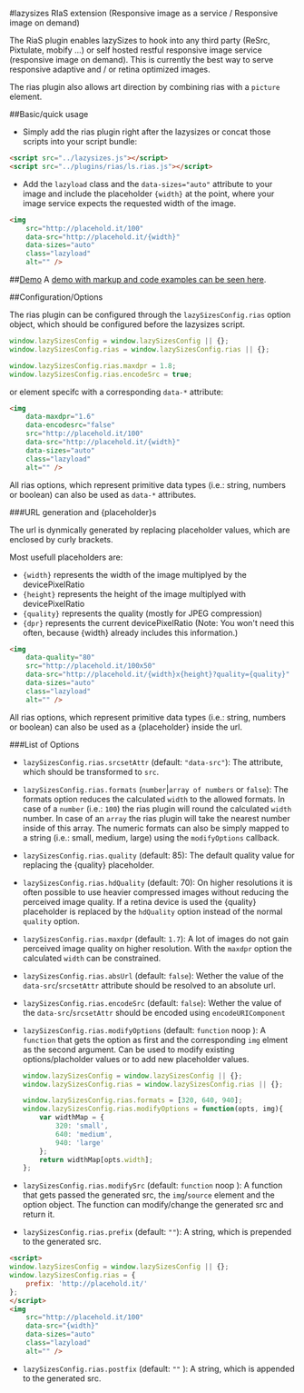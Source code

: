 #lazysizes RIaS extension (Responsive image as a service / Responsive image on demand) 

The RiaS plugin enables lazySizes to hook into any third party (ReSrc, Pixtulate, mobify ...) or self hosted restful responsive image service (responsive image on demand). This is currently the best way to serve responsive adaptive and / or retina optimized images.

The rias plugin also allows art direction by combining rias with a ``picture`` element.

##Basic/quick usage

* Simply add the rias plugin right after the lazysizes or concat those scripts into your script bundle:

```html
<script src="../lazysizes.js"></script>
<script src="../plugins/rias/ls.rias.js"></script>
```

* Add the ``lazyload`` class and the ``data-sizes="auto"`` attribute to your image and include the placeholder ``{width}`` at the point, where your image service expects the requested width of the image.

```html
<img
	src="http://placehold.it/100"
	data-src="http://placehold.it/{width}"
	data-sizes="auto"
	class="lazyload"
	alt="" />
```

##[Demo](http://afarkas.github.io/lazysizes/rias/)
A [demo with markup and code examples can be seen here](http://afarkas.github.io/lazysizes/rias/).

##Configuration/Options

The rias plugin can be configured through the ``lazySizesConfig.rias`` option object, which should be configured before the lazysizes script.

```js
window.lazySizesConfig = window.lazySizesConfig || {};
window.lazySizesConfig.rias = window.lazySizesConfig.rias || {};

window.lazySizesConfig.rias.maxdpr = 1.8;
window.lazySizesConfig.rias.encodeSrc = true;
```

or element specifc with a corresponding ``data-*`` attribute:

```html
<img
    data-maxdpr="1.6"
    data-encodesrc="false"
    src="http://placehold.it/100"
    data-src="http://placehold.it/{width}"
    data-sizes="auto"
    class="lazyload"
    alt="" />
```

All rias options, which represent primitive data types (i.e.: string, numbers or boolean) can also be used as ``data-*`` attributes.

###URL generation and {placeholder}s

The url is dynmically generated by replacing placeholder values, which are enclosed by curly brackets.

Most usefull placeholders are:

* ``{width}`` represents the width of the image multiplyed by the devicePixelRatio
* ``{height}`` represents the height of the image multiplyed with devicePixelRatio
* ``{quality}`` represents the quality (mostly for JPEG compression)
* ``{dpr}`` represents the current devicePixelRatio (Note: You won't need this often, because {width} already includes this information.)

```html
<img
    data-quality="80"
    src="http://placehold.it/100x50"
    data-src="http://placehold.it/{width}x{height}?quality={quality}"
    data-sizes="auto"
    class="lazyload"
    alt="" />
```

All rias options, which represent primitive data types (i.e.: string, numbers or boolean) can also be used as a {placeholder} inside the url.

###List of Options

* ``lazySizesConfig.rias.srcsetAttr`` (default: ``"data-src"``): The attribute, which should be transformed to ``src``.
* ``lazySizesConfig.rias.formats`` (``number``|``array of numbers`` or ``false``): The formats option reduces the calculated ``width`` to the allowed formats. In case of a ``number`` (i.e.: ``100``) the rias plugin will round the calculated ``width`` number. In case of an ``array`` the rias plugin will take the nearest number inside of this array. The numeric formats can also be simply mapped to a string (i.e.: small, medium, large) using the ``modifyOptions`` callback.
* ``lazySizesConfig.rias.quality`` (default: 85): The default quality value for replacing the {quality} placeholder.
* ``lazySizesConfig.rias.hdQuality`` (default: 70): On higher resolutions it is often possible to use heavier compressed images without reducing the perceived image quality. If a retina device is used the {quality} placeholder  is replaced by the ``hdQuality`` option instead of the normal ``quality`` option.
* ``lazySizesConfig.rias.maxdpr`` (default: ``1.7``): A lot of images do not gain perceived image quality on higher resolution. With the ``maxdpr`` option the calculated ``width`` can be constrained.
* ``lazySizesConfig.rias.absUrl`` (default: ``false``): Wether the value of the ``data-src``/``srcsetAttr`` attribute should be resolved to an absolute url.
* ``lazySizesConfig.rias.encodeSrc`` (default: ``false``): Wether the value of the ``data-src``/``srcsetAttr`` should be encoded using ``encodeURIComponent``
* ``lazySizesConfig.rias.modifyOptions`` (default: ``function`` noop ): A ``function`` that gets the option as first and the corresponding ``img`` elment as the second argument. Can be used to modify existing options/placholder values or to add new placeholder values.

    ```js
    window.lazySizesConfig = window.lazySizesConfig || {};
    window.lazySizesConfig.rias = window.lazySizesConfig.rias || {};

    window.lazySizesConfig.rias.formats = [320, 640, 940];
    window.lazySizesConfig.rias.modifyOptions = function(opts, img){
    	var widthMap = {
        	320: 'small',
            640: 'medium',
            940: 'large'
        };
        return widthMap[opts.width];
    };
	```

* ``lazySizesConfig.rias.modifySrc`` (default: ``function`` noop ): A function that gets passed the generated src, the ``img``/``source`` element and the option object. The function can modify/change the generated src and return it.
* ``lazySizesConfig.rias.prefix`` (default: ``""``): A string, which is prepended to the generated src.
```html
<script>
window.lazySizesConfig = window.lazySizesConfig || {};
window.lazySizesConfig.rias = {
    prefix: 'http://placehold.it/'
};
</script>
<img
    src="http://placehold.it/100"
    data-src="{width}"
    data-sizes="auto"
    class="lazyload"
    alt="" />
```
* ``lazySizesConfig.rias.postfix`` (default: ``""`` ): A string, which is appended to the generated src.